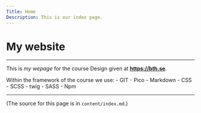 ```yaml
---
Title: Home
Description: This is our index page.
---
```


# My website
***
This is *my wepage* for the course Design given at **https://bth.se**.

Within the framework of the course we use:
    - GIT
    - Pico
    - Markdown
    - CSS
    - SCSS
    - twig
    - SASS
    - Npm

***
(The source for this page is in `content/index.md`.)

